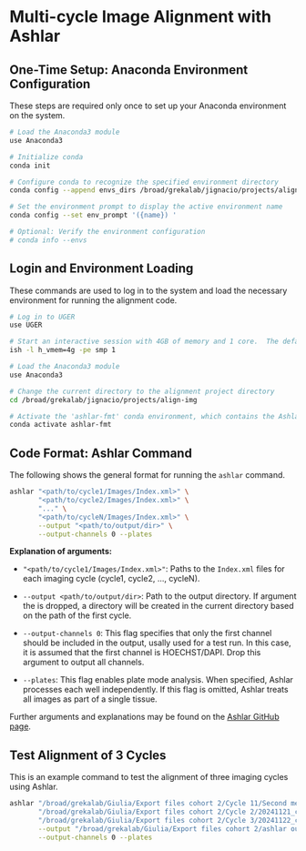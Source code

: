 # Multi-cycle Image Alignment with Ashlar

## One-Time Setup: Anaconda Environment Configuration

These steps are required only once to set up your Anaconda environment on the system.

```bash
# Load the Anaconda3 module
use Anaconda3

# Initialize conda
conda init

# Configure conda to recognize the specified environment directory
conda config --append envs_dirs /broad/grekalab/jignacio/projects/align-img/lib/conda-envs

# Set the environment prompt to display the active environment name
conda config --set env_prompt '({name}) '

# Optional: Verify the environment configuration
# conda info --envs
````

## Login and Environment Loading

These commands are used to log in to the system and load the necessary environment for running the alignment code.

```bash
# Log in to UGER
use UGER

# Start an interactive session with 4GB of memory and 1 core.  The default values were found to be sufficient for Ashlar.
ish -l h_vmem=4g -pe smp 1

# Load the Anaconda3 module
use Anaconda3

# Change the current directory to the alignment project directory
cd /broad/grekalab/jignacio/projects/align-img

# Activate the 'ashlar-fmt' conda environment, which contains the Ashlar installation
conda activate ashlar-fmt
```

## Code Format: Ashlar Command

The following shows the general format for running the `ashlar` command.

```bash
ashlar "<path/to/cycle1/Images/Index.xml>" \
       "<path/to/cycle2/Images/Index.xml>" \
       "..." \
       "<path/to/cycleN/Images/Index.xml>" \
       --output "<path/to/output/dir>" \
       --output-channels 0 --plates
```

**Explanation of arguments:**

-   `"<path/to/cycle1/Images/Index.xml>"`: Paths to the `Index.xml` files for each imaging cycle (cycle1, cycle2, ..., cycleN).
    
-   `--output <path/to/output/dir>`: Path to the output directory. If argument the is dropped, a directory will be created in the current directory based on the path of the first cycle.
    
-   `--output-channels 0`: This flag specifies that only the first channel should be included in the output, usally used for a test run. In this case, it is assumed that the first channel is HOECHST/DAPI. Drop this argument to output all channels.
    
-   `--plates`: This flag enables plate mode analysis. When specified, Ashlar processes each well independently. If this flag is omitted, Ashlar treats all images as part of a single tissue.
    
Further arguments and explanations may be found on the [Ashlar GitHub page](https://labsyspharm.github.io/ashlar/instructions/running.html).

## Test Alignment of 3 Cycles

This is an example command to test the alignment of three imaging cycles using Ashlar.

```bash
ashlar "/broad/grekalab/Giulia/Export files cohort 2/Cycle 11/Second measurement 2b/2024120241204_cycle11__2024-12-05T14_59_26-Measurement 2b/Images/Index.xml" \
       "/broad/grekalab/Giulia/Export files cohort 2/Cycle 2/20241121_cycle2__2024-11-21T12_19_16-Measurement 1b/Images/Index.xml" \
       "/broad/grekalab/Giulia/Export files cohort 2/Cycle 3/20241122_cycle 3__2024-11-22T12_18_44-Measurement 1b/Images/Index.xml" \
       --output "/broad/grekalab/Giulia/Export files cohort 2/ashlar output" \
       --output-channels 0 --plates
```
